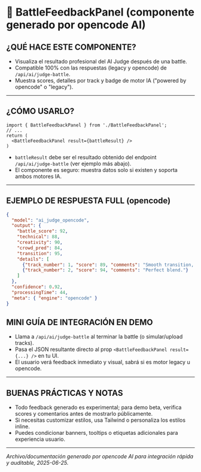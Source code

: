 # 🤖 BattleFeedbackPanel (componente generado por opencode AI)

## ¿QUÉ HACE ESTE COMPONENTE?
- Visualiza el resultado profesional del AI Judge después de una battle.
- Compatible 100% con las respuestas (legacy y opencode) de `/api/ai/judge-battle`.
- Muestra scores, detalles por track y badge de motor IA ("powered by opencode" o "legacy").

---

## ¿CÓMO USARLO?

```tsx
import { BattleFeedbackPanel } from './BattleFeedbackPanel';
// ...
return (
  <BattleFeedbackPanel result={battleResult} />
)
```
- `battleResult` debe ser el resultado obtenido del endpoint `/api/ai/judge-battle` (ver ejemplo más abajo).
- El componente es seguro: muestra datos solo si existen y soporta ambos motores IA.

---

## EJEMPLO DE RESPUESTA FULL (opencode)
```json
{
  "model": "ai_judge_opencode",
  "output": {
    "battle_score": 92,
    "technical": 88,
    "creativity": 90,
    "crowd_pred": 84,
    "transition": 95,
    "details": [
      {"track_number": 1, "score": 89, "comments": "Smooth transition, good key match."},
      {"track_number": 2, "score": 94, "comments": "Perfect blend."}
    ]
  },
  "confidence": 0.92,
  "processingTime": 44,
  "meta": { "engine": "opencode" }
}
```

## MINI GUÍA DE INTEGRACIÓN EN DEMO
- Llama a `/api/ai/judge-battle` al terminar la battle (o simular/upload tracks).
- Pasa el JSON resultante directo al prop `<BattleFeedbackPanel result={...} />` en tu UI.
- El usuario verá feedback inmediato y visual, sabrá si es motor legacy u opencode.

---

## BUENAS PRÁCTICAS Y NOTAS
- Todo feedback generado es experimental; para demo beta, verifica scores y comentarios antes de mostrarlo públicamente.
- Si necesitas customizar estilos, usa Tailwind o personaliza los estilos inline.
- Puedes condicionar banners, tooltips o etiquetas adicionales para experiencia usuario.

---

_Archivo/documentación generado por opencode AI para integración rápida y auditable, 2025-06-25._
